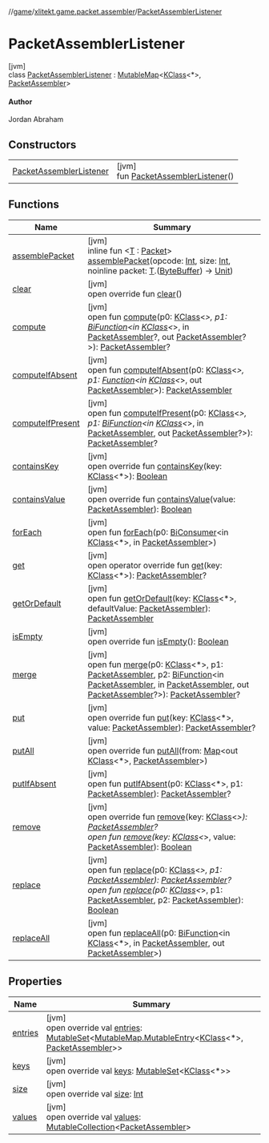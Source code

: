 //[game](../../../index.md)/[xlitekt.game.packet.assembler](../index.md)/[PacketAssemblerListener](index.md)

# PacketAssemblerListener

[jvm]\
class [PacketAssemblerListener](index.md) : [MutableMap](https://kotlinlang.org/api/latest/jvm/stdlib/kotlin.collections/-mutable-map/index.html)&lt;[KClass](https://kotlinlang.org/api/latest/jvm/stdlib/kotlin.reflect/-k-class/index.html)&lt;*&gt;, [PacketAssembler](../-packet-assembler/index.md)&gt; 

#### Author

Jordan Abraham

## Constructors

| | |
|---|---|
| [PacketAssemblerListener](-packet-assembler-listener.md) | [jvm]<br>fun [PacketAssemblerListener](-packet-assembler-listener.md)() |

## Functions

| Name | Summary |
|---|---|
| [assemblePacket](assemble-packet.md) | [jvm]<br>inline fun &lt;[T](assemble-packet.md) : [Packet](../../xlitekt.game.packet/-packet/index.md)&gt; [assemblePacket](assemble-packet.md)(opcode: [Int](https://kotlinlang.org/api/latest/jvm/stdlib/kotlin/-int/index.html), size: [Int](https://kotlinlang.org/api/latest/jvm/stdlib/kotlin/-int/index.html), noinline packet: [T](assemble-packet.md).([ByteBuffer](https://docs.oracle.com/javase/8/docs/api/java/nio/ByteBuffer.html)) -&gt; [Unit](https://kotlinlang.org/api/latest/jvm/stdlib/kotlin/-unit/index.html)) |
| [clear](../../xlitekt.game.packet.disassembler.handler/-packet-handler-listener/index.md#1264776610%2FFunctions%2F440369633) | [jvm]<br>open override fun [clear](../../xlitekt.game.packet.disassembler.handler/-packet-handler-listener/index.md#1264776610%2FFunctions%2F440369633)() |
| [compute](index.md#-540511964%2FFunctions%2F440369633) | [jvm]<br>open fun [compute](index.md#-540511964%2FFunctions%2F440369633)(p0: [KClass](https://kotlinlang.org/api/latest/jvm/stdlib/kotlin.reflect/-k-class/index.html)&lt;*&gt;, p1: [BiFunction](https://docs.oracle.com/javase/8/docs/api/java/util/function/BiFunction.html)&lt;in [KClass](https://kotlinlang.org/api/latest/jvm/stdlib/kotlin.reflect/-k-class/index.html)&lt;*&gt;, in [PacketAssembler](../-packet-assembler/index.md)?, out [PacketAssembler](../-packet-assembler/index.md)?&gt;): [PacketAssembler](../-packet-assembler/index.md)? |
| [computeIfAbsent](index.md#1529401386%2FFunctions%2F440369633) | [jvm]<br>open fun [computeIfAbsent](index.md#1529401386%2FFunctions%2F440369633)(p0: [KClass](https://kotlinlang.org/api/latest/jvm/stdlib/kotlin.reflect/-k-class/index.html)&lt;*&gt;, p1: [Function](https://docs.oracle.com/javase/8/docs/api/java/util/function/Function.html)&lt;in [KClass](https://kotlinlang.org/api/latest/jvm/stdlib/kotlin.reflect/-k-class/index.html)&lt;*&gt;, out [PacketAssembler](../-packet-assembler/index.md)&gt;): [PacketAssembler](../-packet-assembler/index.md) |
| [computeIfPresent](index.md#-1863262739%2FFunctions%2F440369633) | [jvm]<br>open fun [computeIfPresent](index.md#-1863262739%2FFunctions%2F440369633)(p0: [KClass](https://kotlinlang.org/api/latest/jvm/stdlib/kotlin.reflect/-k-class/index.html)&lt;*&gt;, p1: [BiFunction](https://docs.oracle.com/javase/8/docs/api/java/util/function/BiFunction.html)&lt;in [KClass](https://kotlinlang.org/api/latest/jvm/stdlib/kotlin.reflect/-k-class/index.html)&lt;*&gt;, in [PacketAssembler](../-packet-assembler/index.md), out [PacketAssembler](../-packet-assembler/index.md)?&gt;): [PacketAssembler](../-packet-assembler/index.md)? |
| [containsKey](../../xlitekt.game.packet.disassembler.handler/-packet-handler-listener/index.md#-1371001036%2FFunctions%2F440369633) | [jvm]<br>open override fun [containsKey](../../xlitekt.game.packet.disassembler.handler/-packet-handler-listener/index.md#-1371001036%2FFunctions%2F440369633)(key: [KClass](https://kotlinlang.org/api/latest/jvm/stdlib/kotlin.reflect/-k-class/index.html)&lt;*&gt;): [Boolean](https://kotlinlang.org/api/latest/jvm/stdlib/kotlin/-boolean/index.html) |
| [containsValue](index.md#-129043812%2FFunctions%2F440369633) | [jvm]<br>open override fun [containsValue](index.md#-129043812%2FFunctions%2F440369633)(value: [PacketAssembler](../-packet-assembler/index.md)): [Boolean](https://kotlinlang.org/api/latest/jvm/stdlib/kotlin/-boolean/index.html) |
| [forEach](index.md#-1971772264%2FFunctions%2F440369633) | [jvm]<br>open fun [forEach](index.md#-1971772264%2FFunctions%2F440369633)(p0: [BiConsumer](https://docs.oracle.com/javase/8/docs/api/java/util/function/BiConsumer.html)&lt;in [KClass](https://kotlinlang.org/api/latest/jvm/stdlib/kotlin.reflect/-k-class/index.html)&lt;*&gt;, in [PacketAssembler](../-packet-assembler/index.md)&gt;) |
| [get](../../xlitekt.game.packet.disassembler.handler/-packet-handler-listener/index.md#1100511326%2FFunctions%2F440369633) | [jvm]<br>open operator override fun [get](../../xlitekt.game.packet.disassembler.handler/-packet-handler-listener/index.md#1100511326%2FFunctions%2F440369633)(key: [KClass](https://kotlinlang.org/api/latest/jvm/stdlib/kotlin.reflect/-k-class/index.html)&lt;*&gt;): [PacketAssembler](../-packet-assembler/index.md)? |
| [getOrDefault](index.md#275419994%2FFunctions%2F440369633) | [jvm]<br>open fun [getOrDefault](index.md#275419994%2FFunctions%2F440369633)(key: [KClass](https://kotlinlang.org/api/latest/jvm/stdlib/kotlin.reflect/-k-class/index.html)&lt;*&gt;, defaultValue: [PacketAssembler](../-packet-assembler/index.md)): [PacketAssembler](../-packet-assembler/index.md) |
| [isEmpty](../../xlitekt.game.packet.disassembler.handler/-packet-handler-listener/index.md#-1708477740%2FFunctions%2F440369633) | [jvm]<br>open override fun [isEmpty](../../xlitekt.game.packet.disassembler.handler/-packet-handler-listener/index.md#-1708477740%2FFunctions%2F440369633)(): [Boolean](https://kotlinlang.org/api/latest/jvm/stdlib/kotlin/-boolean/index.html) |
| [merge](index.md#91075734%2FFunctions%2F440369633) | [jvm]<br>open fun [merge](index.md#91075734%2FFunctions%2F440369633)(p0: [KClass](https://kotlinlang.org/api/latest/jvm/stdlib/kotlin.reflect/-k-class/index.html)&lt;*&gt;, p1: [PacketAssembler](../-packet-assembler/index.md), p2: [BiFunction](https://docs.oracle.com/javase/8/docs/api/java/util/function/BiFunction.html)&lt;in [PacketAssembler](../-packet-assembler/index.md), in [PacketAssembler](../-packet-assembler/index.md), out [PacketAssembler](../-packet-assembler/index.md)?&gt;): [PacketAssembler](../-packet-assembler/index.md)? |
| [put](index.md#308831839%2FFunctions%2F440369633) | [jvm]<br>open override fun [put](index.md#308831839%2FFunctions%2F440369633)(key: [KClass](https://kotlinlang.org/api/latest/jvm/stdlib/kotlin.reflect/-k-class/index.html)&lt;*&gt;, value: [PacketAssembler](../-packet-assembler/index.md)): [PacketAssembler](../-packet-assembler/index.md)? |
| [putAll](index.md#-753484551%2FFunctions%2F440369633) | [jvm]<br>open override fun [putAll](index.md#-753484551%2FFunctions%2F440369633)(from: [Map](https://kotlinlang.org/api/latest/jvm/stdlib/kotlin.collections/-map/index.html)&lt;out [KClass](https://kotlinlang.org/api/latest/jvm/stdlib/kotlin.reflect/-k-class/index.html)&lt;*&gt;, [PacketAssembler](../-packet-assembler/index.md)&gt;) |
| [putIfAbsent](index.md#1400451529%2FFunctions%2F440369633) | [jvm]<br>open fun [putIfAbsent](index.md#1400451529%2FFunctions%2F440369633)(p0: [KClass](https://kotlinlang.org/api/latest/jvm/stdlib/kotlin.reflect/-k-class/index.html)&lt;*&gt;, p1: [PacketAssembler](../-packet-assembler/index.md)): [PacketAssembler](../-packet-assembler/index.md)? |
| [remove](../../xlitekt.game.packet.disassembler.handler/-packet-handler-listener/index.md#-848852316%2FFunctions%2F440369633) | [jvm]<br>open override fun [remove](../../xlitekt.game.packet.disassembler.handler/-packet-handler-listener/index.md#-848852316%2FFunctions%2F440369633)(key: [KClass](https://kotlinlang.org/api/latest/jvm/stdlib/kotlin.reflect/-k-class/index.html)&lt;*&gt;): [PacketAssembler](../-packet-assembler/index.md)?<br>open fun [remove](index.md#-1708180506%2FFunctions%2F440369633)(key: [KClass](https://kotlinlang.org/api/latest/jvm/stdlib/kotlin.reflect/-k-class/index.html)&lt;*&gt;, value: [PacketAssembler](../-packet-assembler/index.md)): [Boolean](https://kotlinlang.org/api/latest/jvm/stdlib/kotlin/-boolean/index.html) |
| [replace](index.md#1765130522%2FFunctions%2F440369633) | [jvm]<br>open fun [replace](index.md#1765130522%2FFunctions%2F440369633)(p0: [KClass](https://kotlinlang.org/api/latest/jvm/stdlib/kotlin.reflect/-k-class/index.html)&lt;*&gt;, p1: [PacketAssembler](../-packet-assembler/index.md)): [PacketAssembler](../-packet-assembler/index.md)?<br>open fun [replace](index.md#-1478716452%2FFunctions%2F440369633)(p0: [KClass](https://kotlinlang.org/api/latest/jvm/stdlib/kotlin.reflect/-k-class/index.html)&lt;*&gt;, p1: [PacketAssembler](../-packet-assembler/index.md), p2: [PacketAssembler](../-packet-assembler/index.md)): [Boolean](https://kotlinlang.org/api/latest/jvm/stdlib/kotlin/-boolean/index.html) |
| [replaceAll](index.md#-1042762886%2FFunctions%2F440369633) | [jvm]<br>open fun [replaceAll](index.md#-1042762886%2FFunctions%2F440369633)(p0: [BiFunction](https://docs.oracle.com/javase/8/docs/api/java/util/function/BiFunction.html)&lt;in [KClass](https://kotlinlang.org/api/latest/jvm/stdlib/kotlin.reflect/-k-class/index.html)&lt;*&gt;, in [PacketAssembler](../-packet-assembler/index.md), out [PacketAssembler](../-packet-assembler/index.md)&gt;) |

## Properties

| Name | Summary |
|---|---|
| [entries](../../xlitekt.game.packet.disassembler.handler/-packet-handler-listener/index.md#313986111%2FProperties%2F440369633) | [jvm]<br>open override val [entries](../../xlitekt.game.packet.disassembler.handler/-packet-handler-listener/index.md#313986111%2FProperties%2F440369633): [MutableSet](https://kotlinlang.org/api/latest/jvm/stdlib/kotlin.collections/-mutable-set/index.html)&lt;[MutableMap.MutableEntry](https://kotlinlang.org/api/latest/jvm/stdlib/kotlin.collections/-mutable-map/-mutable-entry/index.html)&lt;[KClass](https://kotlinlang.org/api/latest/jvm/stdlib/kotlin.reflect/-k-class/index.html)&lt;*&gt;, [PacketAssembler](../-packet-assembler/index.md)&gt;&gt; |
| [keys](../../xlitekt.game.packet.disassembler.handler/-packet-handler-listener/index.md#-1153773961%2FProperties%2F440369633) | [jvm]<br>open override val [keys](../../xlitekt.game.packet.disassembler.handler/-packet-handler-listener/index.md#-1153773961%2FProperties%2F440369633): [MutableSet](https://kotlinlang.org/api/latest/jvm/stdlib/kotlin.collections/-mutable-set/index.html)&lt;[KClass](https://kotlinlang.org/api/latest/jvm/stdlib/kotlin.reflect/-k-class/index.html)&lt;*&gt;&gt; |
| [size](../../xlitekt.game.packet.disassembler.handler/-packet-handler-listener/index.md#-157521630%2FProperties%2F440369633) | [jvm]<br>open override val [size](../../xlitekt.game.packet.disassembler.handler/-packet-handler-listener/index.md#-157521630%2FProperties%2F440369633): [Int](https://kotlinlang.org/api/latest/jvm/stdlib/kotlin/-int/index.html) |
| [values](../../xlitekt.game.packet.disassembler.handler/-packet-handler-listener/index.md#211311497%2FProperties%2F440369633) | [jvm]<br>open override val [values](../../xlitekt.game.packet.disassembler.handler/-packet-handler-listener/index.md#211311497%2FProperties%2F440369633): [MutableCollection](https://kotlinlang.org/api/latest/jvm/stdlib/kotlin.collections/-mutable-collection/index.html)&lt;[PacketAssembler](../-packet-assembler/index.md)&gt; |
